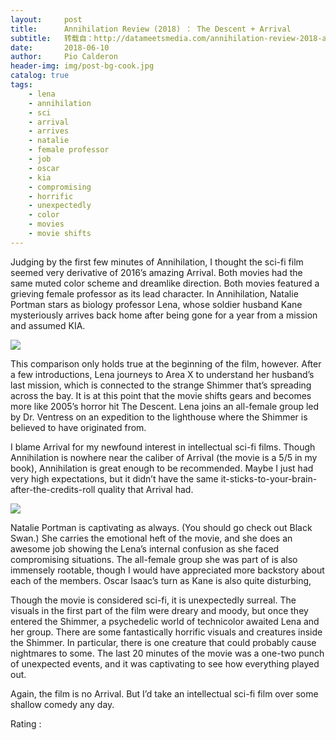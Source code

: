 ```yaml
---
layout:     post
title:      Annihilation Review (2018) ： The Descent + Arrival
subtitle:   转载自：http://datameetsmedia.com/annihilation-review-2018-a-love-child-of-the-descent-and-arrival/
date:       2018-06-10
author:     Pio Calderon
header-img: img/post-bg-cook.jpg
catalog: true
tags:
    - lena
    - annihilation
    - sci
    - arrival
    - arrives
    - natalie
    - female professor
    - job
    - oscar
    - kia
    - compromising
    - horrific
    - unexpectedly
    - color
    - movies
    - movie shifts
---
```






Judging by the first few minutes of Annihilation, I thought the sci-fi film seemed very derivative of 2016’s amazing Arrival. Both movies had the same muted color scheme and dreamlike direction. Both movies featured a grieving female professor as its lead character. In Annihilation, Natalie Portman stars as biology professor Lena, whose soldier husband Kane mysteriously arrives back home after being gone for a year from a mission and assumed KIA.

![](https://i2.wp.com/datameetsmedia.com/wp-content/uploads/2018/06/22-annihilation-2.w710.h473.2x.jpg?resize=800%2C533)


This comparison only holds true at the beginning of the film, however. After a few introductions, Lena journeys to Area X to understand her husband’s last mission, which is connected to the strange Shimmer that’s spreading across the bay. It is at this point that the movie shifts gears and becomes more like 2005’s horror hit The Descent. Lena joins an all-female group led by Dr. Ventress on an expedition to the lighthouse where the Shimmer is believed to have originated from.

I blame Arrival for my newfound interest in intellectual sci-fi films. Though Annihilation is nowhere near the caliber of Arrival (the movie is a 5/5 in my book), Annihilation is great enough to be recommended. Maybe I just had very high expectations, but it didn’t have the same it-sticks-to-your-brain-after-the-credits-roll quality that Arrival had.





![](https://i0.wp.com/datameetsmedia.com/wp-content/uploads/2018/06/natalie-portman-stars-in-annihilation.png?resize=800%2C399)


Natalie Portman is captivating as always. (You should go check out Black Swan.) She carries the emotional heft of the movie, and she does an awesome job showing the Lena’s internal confusion as she faced compromising situations. The all-female group she was part of is also immensely rootable, though I would have appreciated more backstory about each of the members. Oscar Isaac’s turn as Kane is also quite disturbing,

Though the movie is considered sci-fi, it is unexpectedly surreal. The visuals in the first part of the film were dreary and moody, but once they entered the Shimmer, a psychedelic world of technicolor awaited Lena and her group. There are some fantastically horrific visuals and creatures inside the Shimmer. In particular, there is one creature that could probably cause nightmares to some. The last 20 minutes of the movie was a one-two punch of unexpected events, and it was captivating to see how everything played out.

Again, the film is no Arrival. But I’d take an intellectual sci-fi film over some shallow comedy any day.





Rating : 

